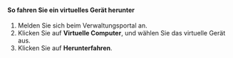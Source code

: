 #### <a name="to-shut-down-a-virtual-device"></a>So fahren Sie ein virtuelles Gerät herunter
1. Melden Sie sich beim Verwaltungsportal an.
2. Klicken Sie auf **Virtuelle Computer**, und wählen Sie das virtuelle Gerät aus.
3. Klicken Sie auf **Herunterfahren**.

